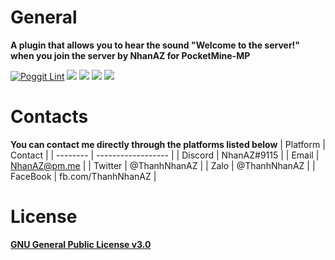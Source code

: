 # General
**A plugin that allows you to hear the sound "Welcome to the server!" when you join the server by NhanAZ for PocketMine-MP**

[![Poggit Lint](https://poggit.pmmp.io/ci.shield/nhanaz-pm-pl/CustomJoinSound/CustomJoinSound)](https://poggit.pmmp.io/ci.shield/nhanaz-pm-pl/CustomJoinSound/CustomJoinSound)
[![](https://poggit.pmmp.io/shield.state/CustomJoinSound)](https://poggit.pmmp.io/p/CustomJoinSound)
[![](https://poggit.pmmp.io/shield.api/CustomJoinSound)](https://poggit.pmmp.io/p/CustomJoinSound)
[![](https://poggit.pmmp.io/shield.dl.total/CustomJoinSound)](https://poggit.pmmp.io/p/CustomJoinSound)
[![](https://poggit.pmmp.io/shield.dl/CustomJoinSound)](https://poggit.pmmp.io/p/CustomJoinSound)

# Contacts
**You can contact me directly through the platforms listed below**
| Platform | Contact            |
| -------- | ------------------ |
| Discord  | NhanAZ#9115        |
| Email    | NhanAZ@pm.me       |
| Twitter  | @ThanhNhanAZ       |
| Zalo     | @ThanhNhanAZ       |
| FaceBook | fb.com/ThanhNhanAZ |


# License
[**GNU General Public License v3.0**](https://www.gnu.org/licenses/gpl-3.0.html)
